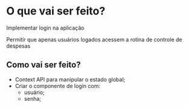 # O que vai ser feito?

Implementar login na aplicação

Permitir que apenas usuários logados acessem a rotina de controle de despesas

## Como vai ser feito?

- Context API para manipular o estado global;
- Criar o componente de login com:
  - usuário;
  - senha;
